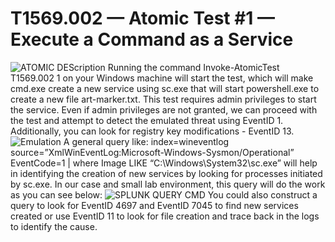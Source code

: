 # T1569.002 — Atomic Test #1 — Execute a Command as a Service
![ATOMIC DEScription](https://github.com/user-attachments/assets/5cbe28ee-8e31-48cc-8673-2b12730c3221)
Running the command Invoke-AtomicTest T1569.002 1 on your Windows machine will start the test, which will make cmd.exe create a new service using sc.exe that will start powershell.exe to create a new file art-marker.txt. This test requires admin privileges to start the service. Even if admin privileges are not granted, we can proceed with the test and attempt to detect the emulated threat using EventID 1. Additionally, you can look for registry key modifications - EventID 13.
![Emulation](https://github.com/user-attachments/assets/c9d3afae-7683-446a-9976-28e234e09a35)
A general query like: index=wineventlog source=”XmlWinEventLog:Microsoft-Windows-Sysmon/Operational” EventCode=1 | where Image LIKE “C:\\Windows\\System32\\sc.exe” will help in identifying the creation of new services by looking for processes initiated by sc.exe. In our case and small lab environment, this query will do the work as you can see below:
![SPLUNK QUERY CMD](https://github.com/user-attachments/assets/9927b4b6-575e-4890-9956-90cc0931c033)
You could also construct a query to look for EventID 4697 and EventID 7045 to find new services created or use EventID 11 to look for file creation and trace back in the logs to identify the cause.
